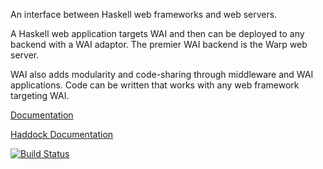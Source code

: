 An interface between Haskell web frameworks and web servers.

A Haskell web application targets WAI and then can be deployed to any backend with a WAI adaptor.
The premier WAI backend is the Warp web server.

WAI also adds modularity and code-sharing through middleware and WAI applications.
Code can be written that works with any web framework targeting WAI.

[Documentation](http://www.yesodweb.com/book/web-application-interface)

[Haddock Documentation](http://hackage.haskell.org/package/wai)

[![Build Status](https://travis-ci.org/yesodweb/wai.svg?branch=master)](https://travis-ci.org/yesodweb/wai)

